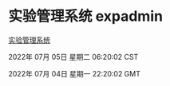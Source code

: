 # 实验管理系统 expadmin
[实验管理系统](http://219.139.198.62:56808/expadmin-782313d2-e1b1-4ea7-932e-3a55e6a1a4d0/)

2022年 07月 05日 星期二 06:20:02 CST

2022年 07月 04日 星期一 22:20:02 GMT
